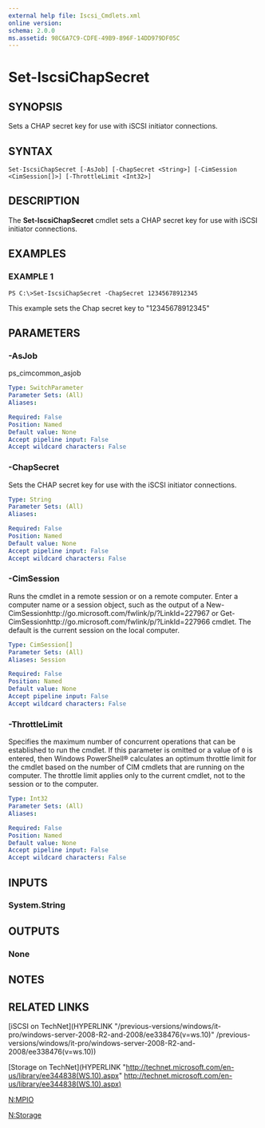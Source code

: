 ```yaml
---
external help file: Iscsi_Cmdlets.xml
online version: 
schema: 2.0.0
ms.assetid: 98C6A7C9-CDFE-49B9-896F-14DD979DF05C
---
```


# Set-IscsiChapSecret

## SYNOPSIS
Sets a CHAP secret key for use with iSCSI initiator connections.

## SYNTAX

```
Set-IscsiChapSecret [-AsJob] [-ChapSecret <String>] [-CimSession <CimSession[]>] [-ThrottleLimit <Int32>]
```

## DESCRIPTION
The **Set-IscsiChapSecret** cmdlet sets a CHAP secret key for use with iSCSI initiator connections.

## EXAMPLES

### EXAMPLE 1
```
PS C:\>Set-IscsiChapSecret -ChapSecret 12345678912345
```

This example sets the Chap secret key to "12345678912345"

## PARAMETERS

### -AsJob
ps_cimcommon_asjob

```yaml
Type: SwitchParameter
Parameter Sets: (All)
Aliases: 

Required: False
Position: Named
Default value: None
Accept pipeline input: False
Accept wildcard characters: False
```

### -ChapSecret
Sets the CHAP secret key for use with the iSCSI initiator connections.

```yaml
Type: String
Parameter Sets: (All)
Aliases: 

Required: False
Position: Named
Default value: None
Accept pipeline input: False
Accept wildcard characters: False
```

### -CimSession
Runs the cmdlet in a remote session or on a remote computer.
Enter a computer name or a session object, such as the output of a New-CimSessionhttp://go.microsoft.com/fwlink/p/?LinkId=227967 or Get-CimSessionhttp://go.microsoft.com/fwlink/p/?LinkId=227966 cmdlet.
The default is the current session on the local computer.

```yaml
Type: CimSession[]
Parameter Sets: (All)
Aliases: Session

Required: False
Position: Named
Default value: None
Accept pipeline input: False
Accept wildcard characters: False
```

### -ThrottleLimit
Specifies the maximum number of concurrent operations that can be established to run the cmdlet.
If this parameter is omitted or a value of `0` is entered, then Windows PowerShell® calculates an optimum throttle limit for the cmdlet based on the number of CIM cmdlets that are running on the computer.
The throttle limit applies only to the current cmdlet, not to the session or to the computer.

```yaml
Type: Int32
Parameter Sets: (All)
Aliases: 

Required: False
Position: Named
Default value: None
Accept pipeline input: False
Accept wildcard characters: False
```

## INPUTS

### System.String

## OUTPUTS

### None

## NOTES

## RELATED LINKS

[iSCSI on TechNet](HYPERLINK "/previous-versions/windows/it-pro/windows-server-2008-R2-and-2008/ee338476(v=ws.10)" /previous-versions/windows/it-pro/windows-server-2008-R2-and-2008/ee338476(v=ws.10))

[Storage on TechNet](HYPERLINK "http://technet.microsoft.com/en-us/library/ee344838(WS.10).aspx" http://technet.microsoft.com/en-us/library/ee344838(WS.10).aspx)

[N:MPIO](00000000-0000-0000-0000-000000000000)

[N:Storage](00000000-0000-0000-0000-000000000000)

